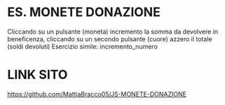 # ES. MONETE DONAZIONE
Cliccando su un pulsante (moneta) incremento la somma da devolvere in beneficenza, cliccando su un secondo pulsante (cuore) azzero il totale (soldi devoluti)
Esercizio simile: incremento_numero

# LINK SITO
https://github.com/MattiaBracco05/JS-MONETE-DONAZIONE
